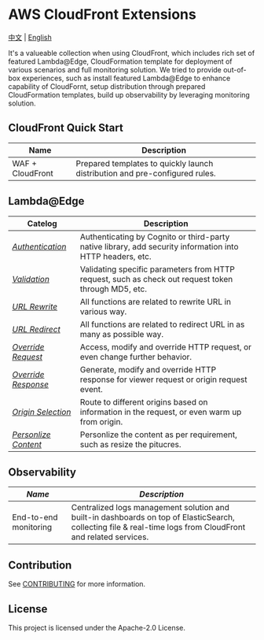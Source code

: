 # AWS CloudFront Extensions

[中文]() | [English]()


It's a valueable collection when using CloudFront, which includes rich set of featured Lambda@Edge, CloudFormation template for deployment of various scenarios and full monitoring solution. We tried to provide out-of-box experiences, such as install featured Lambda@Edge to enhance capability of CloudFornt, setup distribution through prepared CloudFormation templates, build up observability by leveraging monitoring solution.



## CloudFront Quick Start

|        **Name**    | **Description**      |
|------------------|--------------------|
| WAF + CloudFront | Prepared templates to quickly launch distribution and pre-configured rules.   | 



## Lambda@Edge

|        **Catelog** | **Description**      |
|------------------|--------------------|
|  [*Authentication*](docs/LambdaEdge.md#Authentication)  | Authenticating by Cognito or third-party native library, add security information into HTTP headers, etc. |
|   [*Validation*]()  |  Validating specific parameters from HTTP request, such as check out request token through MD5, etc.             |
|   [*URL Rewrite*]() | All functions are related to rewrite URL in various way.             |
|   [*URL Redirect*]() |  All functions are related to redirect URL in as many as possible way.              |
|   [*Override Request*]() | Access, modify and override HTTP request, or even change further behavior.            |
|   [*Override Response*]() | Generate, modify and override HTTP response for viewer request or origin request event.               |
|   [*Origin Selection*]() | Route to different origins based on information in the request, or even warm up from origin.               |
|   [*Personlize Content*]() | Personlize the content as per requirement, such as resize the pitucres.              |



## Observability

|        *Name*    | *Description*      |
|------------------|--------------------|
| End-to-end monitoring | Centralized logs management solution and built-in dashboards on top of ElasticSearch, collecting file & real-time logs from CloudFront and related services.   | 





## Contribution

See [CONTRIBUTING](./CONTRIBUTING.md) for more information.

## License

This project is licensed under the Apache-2.0 License.